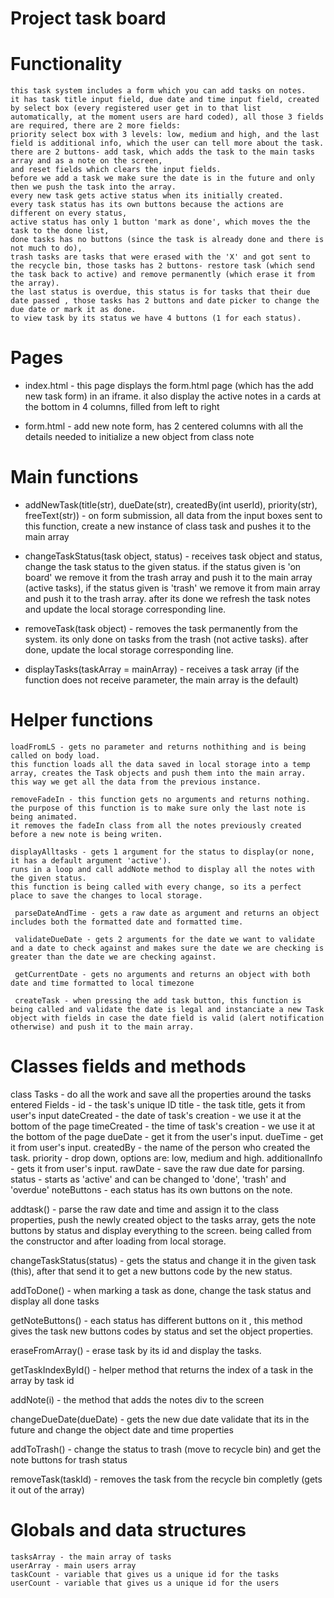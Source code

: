 # Project task board
# Functionality
    this task system includes a form which you can add tasks on notes.
    it has task title input field, due date and time input field, created by select box (every registered user get in to that list automatically, at the moment users are hard coded), all those 3 fields are required, there are 2 more fields: 
    priority select box with 3 levels: low, medium and high, and the last field is additional info, which the user can tell more about the task.
    there are 2 buttons- add task, which adds the task to the main tasks array and as a note on the screen,
    and reset fields which clears the input fields.
    before we add a task we make sure the date is in the future and only then we push the task into the array.
    every new task gets active status when its initially created.
    every task status has its own buttons because the actions are different on every status,
    active status has only 1 button 'mark as done', which moves the the task to the done list,
    done tasks has no buttons (since the task is already done and there is not much to do),
    trash tasks are tasks that were erased with the 'X' and got sent to the recycle bin, those tasks has 2 buttons- restore task (which send the task back to active) and remove permanently (which erase it from the array).
    the last status is overdue, this status is for tasks that their due date passed , those tasks has 2 buttons and date picker to change the due date or mark it as done.
    to view task by its status we have 4 buttons (1 for each status).
# Pages
-   index.html - this page displays the form.html page (which has the add new task form) in an iframe.
    it also display the active notes in a cards at the bottom in 4 columns, filled from left to right

-   form.html - add new note form, has 2 centered columns with all the details needed to initialize a new object from class note

# Main functions
-   addNewTask(title(str), dueDate(str), createdBy(int userId), priority(str), freeText(str)) - on form submission, 
    all data from the input boxes sent to this function, create a new instance of class task and pushes it to the main array

-   changeTaskStatus(task object, status) - receives task object and status, change the task status to the given status.
    if the status given is 'on board' we remove it from the trash array and push it to the main array (active tasks),
    if the status given is 'trash' we remove it from main array and push it to the trash array.
    after its done we refresh the task notes and update the local storage corresponding line.

-   removeTask(task object) - removes the task permanently from the system.
    its only done on tasks from the trash (not active tasks).
    after done, update the local storage corresponding line.

-   displayTasks(taskArray = mainArray) - receives a task array (if the function does not receive parameter, the main array is the default) 

# Helper functions
    loadFromLS - gets no parameter and returns nothithing and is being called on body load.
    this function loads all the data saved in local storage into a temp array, creates the Task objects and push them into the main array.
    this way we get all the data from the previous instance.

    removeFadeIn - this function gets no arguments and returns nothing.
    the purpose of this function is to make sure only the last note is being animated.
    it removes the fadeIn class from all the notes previously created before a new note is being writen.

    displayAlltasks - gets 1 argument for the status to display(or none, it has a default argument 'active').
    runs in a loop and call addNote method to display all the notes with the given status.
    this function is being called with every change, so its a perfect place to save the changes to local storage.

     parseDateAndTime - gets a raw date as argument and returns an object includes both the formatted date and formatted time.

     validateDueDate - gets 2 arguments for the date we want to validate and a date to check against and makes sure the date we are checking is greater than the date we are checking against.

     getCurrentDate - gets no arguments and returns an object with both date and time formatted to local timezone

     createTask - when pressing the add task button, this function is being called and validate the date is legal and instanciate a new Task object with fields in case the date field is valid (alert notification otherwise) and push it to the main array.
# Classes fields and methods
class Tasks - do all the work and save all the properties around the tasks entered
Fields - 
    id - the task's unique ID
    title - the task title, gets it from user's input
    dateCreated - the date of task's creation - we use it at the bottom of the page
    timeCreated - the time of task's creation - we use it at the bottom of the page
    dueDate - get it from the user's input.
    dueTime - get it from user's input.
    createdBy - the name of the person who created the task.
    priority - drop down, options are: low, medium and high.
    additionalInfo - gets it from user's input.
    rawDate - save the raw due date for parsing.
    status - starts as 'active' and can be changed to 'done', 'trash' and 'overdue'
    noteButtons - each status has its own buttons on the note.

addtask() - 
    parse the raw date and time and assign it to the class properties, push the newly created object to the tasks array, gets the note buttons by status and display everything to the screen.
    being called from the constructor and after loading from local storage.

changeTaskStatus(status) - 
    gets the status and change it in the given task (this), after that send it to get a new buttons code by the new status.

addToDone() - 
    when marking a task as done, change the task status and display all done tasks

getNoteButtons() - 
    each status has different buttons on it , this method gives the task new buttons codes by status and set the object properties.

eraseFromArray() -
    erase task by its id and display the tasks.

getTaskIndexById() - 
    helper method that returns the index of a task in the array by task id

addNote(i) - 
    the method that adds the notes div to the screen

changeDueDate(dueDate) - 
    gets the new due date validate that its in the future and change the object date and time properties

addToTrash() - 
    change the status to trash (move to recycle bin) and get the note buttons for trash status

removeTask(taskId) - 
removes the task from the recycle bin completly (gets it out of the array)
 

# Globals and data structures
    tasksArray - the main array of tasks
    userArray - main users array
    taskCount - variable that gives us a unique id for the tasks
    userCount - variable that gives us a unique id for the users

